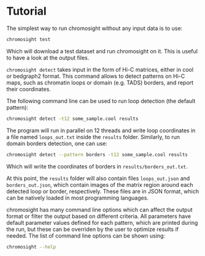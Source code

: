 # Tutorial

The simplest way to run chromosight without any input data is to use:

```bash
chromosight test
```

Which will download a test dataset and run chromosight on it. This is useful to have a look at the output files.

`chromosight detect` takes input in the form of Hi-C matrices, either in cool or bedgraph2 format. This command allows to detect patterns on Hi-C maps, such as chromatin loops or domain (e.g. TADS) borders, and report their coordinates.

The following command line can be used to run loop detection (the default pattern):

```bash
chromosight detect -t12 some_sample.cool results
```

The program will run in parallel on 12 threads and write loop coordinates in a file named `loops_out.txt` inside the `results` folder. Similarly, to run domain borders detection, one can use:

```bash
chromosight detect --pattern borders -t12 some_sample.cool results
```

Which will write the coordinates of borders in `results/borders_out.txt`.

At this point, the `results` folder will also contain files `loops_out.json` and `borders_out.json`, which contain images of the matrix region around each detected loop or border, respectively. These files are in JSON format, which can be natively loaded in most programming languages.

chromosight has many command line options which can affect the output format or filter the output based on different criteria. All parameters have default parameter values defined for each pattern, which are printed during the run, but these can be overriden by the user to optimize results if needed. The list of command line options can be shown using:

```bash
chromosight --help
```

